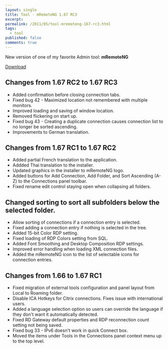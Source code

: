 ```yaml
---
layout: single
title: Tool - mRemoteNG 1.67 RC3
excerpt: 
permalink: /2011/05/tool-mremoteng-167-rc3.html
tags:
  - tool
published: false
comments: true
---
```


New version of one of my favorite Admin tool: **mRemoteNG**

[Download](http://www.mremoteng.org/download/rc)

## Changes from 1.67 RC2 to 1.67 RC3

* Added confirmation before closing connection tabs.
* Fixed bug 42 - Maximized location not remembered with multiple monitors.
* Improved loading and saving of window location.
* Removed flickering on start up.
* Fixed bug 43 - Creating a duplicate connection causes connection list to no longer be sorted ascending.
* Improvements to German translation.

## Changes from 1.67 RC1 to 1.67 RC2

* Added partial French translation to the application.
* Addded Thai translation to the installer.
* Updated graphics in the installer to mRemoteNG logo.
* Added buttons for Add Connection, Add Folder, and Sort Ascending (A-Z) to the Connections panel toolbar.
* Fixed rename edit control staying open when collapsing all folders.

## Changed sorting to sort all subfolders below the selected folder.

* Allow sorting of connections if a connection entry is selected.
* Fixed adding a connection entry if nothing is selected in the tree.
* Added 15-bit Color RDP setting.
* Fixed loading of RDP Colors setting from SQL.
* Added Font Smoothing and Desktop Composition RDP settings.
* Improved error handling when loading XML connection files.
* Added the mRemoteNG icon to the list of selectable icons for connection entries.

## Changes from 1.66 to 1.67 RC1

* Fixed migration of external tools configuration and panel layout from Local to Roaming folder.
* Disable ICA Hotkeys for Citrix connections. Fixes issue with international users.
* Added a language selection option so users can override the language if they don't want it automatically detected.
* Fixed RD Gateway default properties and RDP reconnection count setting not being saved.
* Fixed bug 33 - IPv6 doesn't work in quick Connect box.
* Moved the items under Tools in the Connections panel context menu up to the top level.
